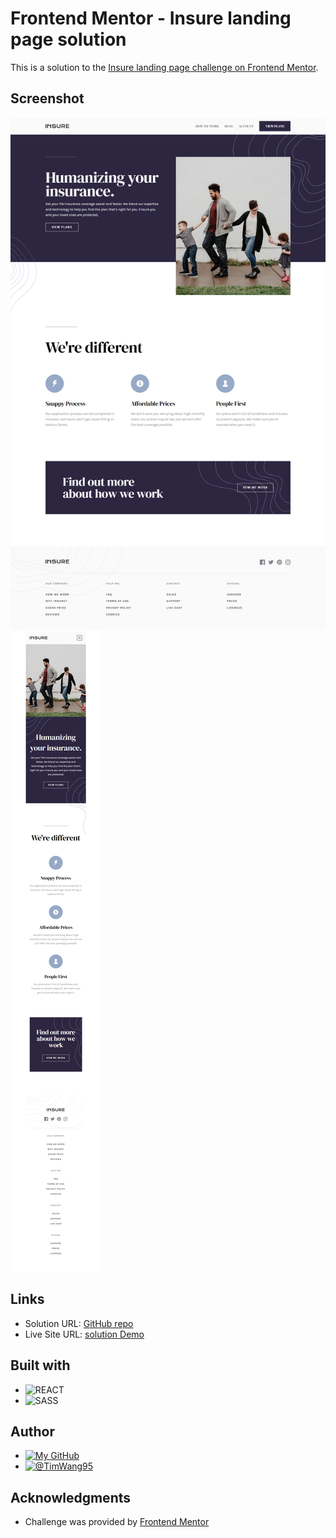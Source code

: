 # Frontend Mentor - Insure landing page solution

This is a solution to the [Insure landing page challenge on Frontend Mentor](https://www.frontendmentor.io/challenges/insure-landing-page-uTU68JV8). 

## Screenshot

![screenshot1](./public/srceenshot1.png)
![screenshot2](./public/srceenshot2.png)

## Links

- Solution URL: [GitHub repo](https://github.com/TimWang95/insure-landing-page)
- Live Site URL: [solution Demo](https://645f7e3b0459693b7a85247b--rococo-starburst-8a4b40.netlify.app/)


## Built with
- ![REACT](https://camo.githubusercontent.com/23ffa6f1c3fd28afe74a4aef1de92971625bcefaecb3b241ad8d57a63f9dc823/68747470733a2f2f696d672e736869656c64732e696f2f62616467652f2d52656163742d2532333430346435393f7374796c653d666f722d7468652d6261646765266c6f676f3d7265616374)
- ![SASS](https://camo.githubusercontent.com/8849f369ac031cc842a4ab4248c7f7db6a4b593cad1f2d1c01d3aeb6f0f8dca7/68747470733a2f2f696d672e736869656c64732e696f2f62616467652f536173732d4343363639393f7374796c653d666f722d7468652d6261646765266c6f676f3d73617373266c6f676f436f6c6f723d7768697465)

## Author
- [![My GitHub](https://camo.githubusercontent.com/843009ef549f1199c4d4682e94d2afa964a6e6b156669d2f823a949bdc3ae027/68747470733a2f2f696d672e736869656c64732e696f2f62616467652f47697468756225323050726f66696c652d3133313331333f7374796c653d666f722d7468652d6261646765266c6f676f3d676974687562266c6f676f436f6c6f723d7768697465)](https://github.com/TimWang95)
- [![@TimWang95](https://camo.githubusercontent.com/1ee177622c1f9c0a437d6bc2e1680ba9ee19632f4b3b5c29e24b71544f9850ab/68747470733a2f2f696d672e736869656c64732e696f2f62616467652f46454d25323050726f66696c652d6638663966383f7374796c653d666f722d7468652d6261646765266c6f676f3d46726f6e74656e642d4d656e746f72266c6f676f436f6c6f723d626c61636b)](https://www.frontendmentor.io/profile/TimWang95)



## Acknowledgments

- Challenge was provided by [Frontend Mentor](https://www.frontendmentor.io/home)